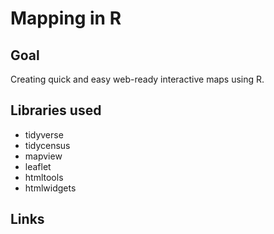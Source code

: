 # Mapping in R

## Goal

Creating quick and easy web-ready interactive maps using R.

## Libraries used
- tidyverse
- tidycensus
- mapview
- leaflet
- htmltools
- htmlwidgets

## Links
